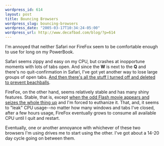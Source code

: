 ```yaml
--- 
wordpress_id: 614
layout: post
title: Bouncing Browsers
wordpress_slug: bouncing-browsers
wordpress_date: "2005-03-17T10:34:24-05:00"
wordpress_url: http://www.decafbad.com/blog/?p=614
---
```

I'm annoyed that neither Safari nor FireFox seem to be comfortable enough to use for long on my PowerBook.  

  Safari seems zippy and easy on my CPU, but crashes at inopportune moments with lots of tabs open.  And since the **W** is next to the **Q** and there's no quit-confirmation in Safari, I've got yet another way to lose large groups of open tabs.  [And then there's all the stuff I turned off and deleted to prevent beachballs][beach].
  
  [beach]:http://www.statusq.org/archives/2005/02/20/608/
  
  FireFox, on the other hand, seems relatively stable and has many shiny features.  Stable, that is, except [when the odd Flash movie appears and seizes the whole thing up][flash] and I'm forced to euthanize it.  That, and, it seems to "leak" CPU usage--no matter how many windows and tabs I've closed, after a few hours usage, FireFox eventually grows to consume all available CPU until I quit and restart.
  
[flash]:http://george.hotelling.net/90percent/os_x/firefox_flash_and_os_x.php

  Eventually, one or another annoyance with whichever of these two browsers I'm using drives me to start using the other.  I've got about a 14-20 day cycle going on between them.
